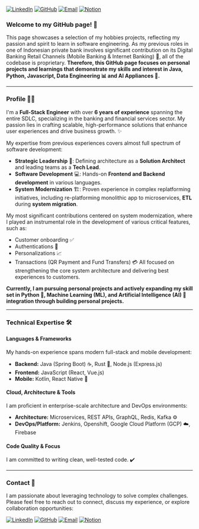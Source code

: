[![LinkedIn](https://img.shields.io/badge/LinkedIn-%230077B5.svg?style=for-the-badge&logo=linkedin&logoColor=white)](https://www.linkedin.com/in/novi-irnawati/details/experience/)
[![GitHub](https://img.shields.io/badge/GitHub-%23121011.svg?style=for-the-badge&logo=github&logoColor=white)](https://github.com/noviirna)
[![Email](https://img.shields.io/badge/Email-novi.irnawati%40gmail.com-000?style=for-the-badge&logo=gmail&logoColor=white)](mailto:novi.irnawati@gmail.com)
[![Notion](https://img.shields.io/badge/Notion-%23000000.svg?style=for-the-badge&logo=notion&logoColor=white)](https://www.notion.so/1f371191df7f8010af12dd8441dc98a7?v=1f371191df7f80ae9c6e000c29ae5bea&pvs=4)
### Welcome to my GitHub page! 🚀

This page showcases a selection of my hobbies projects, reflecting my passion and spirit to learn in software engineering. As my previous roles in one of Indonesian private bank involves significant contribution on its Digital Banking Retail Channels (Mobile Banking & Internet Banking) 🏦, all of the codebase is proprietary. **Therefore, this GitHub page focuses on personal projects and learnings that demonstrate my skills and interest in Java, Python, Javascript, Data Engineering 📊 and AI Appliances 🧠.**

---

### Profile 🧑‍💻
I'm a **Full-Stack Engineer** with over **6 years of experience** spanning the entire SDLC, specializing in the banking and financial services sector. My passion lies in crafting scalable, high-performance solutions that enhance user experiences and drive business growth. ✨

My expertise from previous experiences covers almost full spectrum of software development:
- **Strategic Leadership** 🧭: Defining architecture as a **Solution Architect** and leading teams as a **Tech Lead**.
- **Software Development** 💻: Hands-on **Frontend and Backend development** in various languages.
- **System Modernization** 🏗️: Proven experience in complex replatforming initiatives, including re-platforming monolithic app to microservices, **ETL** during **system migration**.

My most significant contributions centered on system modernization, where I played an instrumental role in the development of various critical features, such as:
- Customer onboarding ✅
- Authentications 🔐
- Personalizations 📈
- Transactions (QR Payment and Fund Transfers) 💳
All focused on strengthening the core system architecture and delivering best experiences to customers.

**Currently, I am pursuing personal projects and actively expanding my skill set in Python 🐍, Machine Learning (ML), and Artificial Intelligence (AI) 🤖 integration through building personal projects.**

---

### Technical Expertise 🛠️
#### **Languages & Frameworks**
My hands-on experience spans modern full-stack and mobile development:
* **Backend:** Java (Spring Boot) ☕, Rust 🦀, Node.js (Express.js)
* **Frontend:** JavaScript (React, Vue.js)
* **Mobile:** Kotlin, React Native 📱

#### **Cloud, Architecture & Tools**
I am proficient in enterprise-scale architecture and DevOps environments:
* **Architecture:** Microservices, REST APIs, GraphQL, Redis, Kafka ⚙️
* **DevOps/Platform:** Jenkins, Openshift, Google Cloud Platform (GCP) ☁️, Firebase

#### **Code Quality & Focus**
I am committed to writing clean, well-tested code. ✔️

---

### Contact 👋
I am passionate about leveraging technology to solve complex challenges. Please feel free to reach out to connect, discuss my experience, or explore collaboration opportunities:

[![LinkedIn](https://img.shields.io/badge/LinkedIn-%230077B5.svg?style=for-the-badge&logo=linkedin&logoColor=white)](https://www.linkedin.com/in/novi-irnawati/details/experience/)
[![GitHub](https://img.shields.io/badge/GitHub-%23121011.svg?style=for-the-badge&logo=github&logoColor=white)](https://github.com/noviirna)
[![Email](https://img.shields.io/badge/Email-novi.irnawati%40gmail.com-000?style=for-the-badge&logo=gmail&logoColor=white)](mailto:novi.irnawati@gmail.com)
[![Notion](https://img.shields.io/badge/Notion-%23000000.svg?style=for-the-badge&logo=notion&logoColor=white)](https://www.notion.so/1f371191df7f8010af12dd8441dc98a7?v=1f371191df7f80ae9c6e000c29ae5bea&pvs=4)

